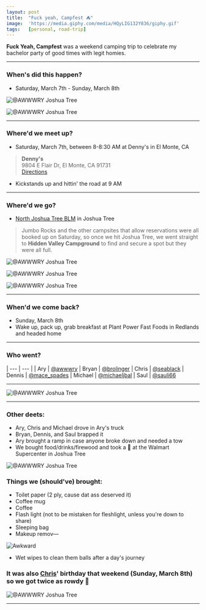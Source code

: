 ```yaml
---
layout: post
title:  "Fuck yeah, Campfest ⛺️"
image:  'https://media.giphy.com/media/HQyLIG132Y836/giphy.gif'
tags:   [personal, road-trip]
---
```


**Fuck Yeah, Campfest** was a weekend camping trip to celebrate my bachelor party of good times with legit homies.

***

### When's did this happen?
- Saturday, March 7th - Sunday, March 8th

![@AWWWRY Joshua Tree](/assets/img/awwwry-joshua-tree-03-10-2020-01.JPG)

![@AWWWRY Joshua Tree](/assets/img/awwwry-joshua-tree-03-10-2020-02.JPG)

***

### Where'd we meet up?
- Saturday, March 7th, between 8-8:30 AM at Denny's in El Monte, CA

> **Denny's**  
9804 E Flair Dr, El Monte, CA 91731  
[Directions][url-dennys]

- Kickstands up and hittin' the road at 9 AM

***

### Where'd we go?

- [North Joshua Tree BLM][url-blm] in Joshua Tree

> Jumbo Rocks and the other campsites that allow reservations were all booked up on Saturday, so once we hit Joshua Tree, we went straight to **Hidden Valley Campground** to find and secure a spot but they were all full.


![@AWWWRY Joshua Tree](/assets/img/awwwry-joshua-tree-03-10-2020-03.JPG)


![@AWWWRY Joshua Tree](/assets/img/awwwry-joshua-tree-03-10-2020-04.JPG)


![@AWWWRY Joshua Tree](/assets/img/awwwry-joshua-tree-03-10-2020-05.JPG)

***

### When'd we come back?
- Sunday, March 8th
- Wake up, pack up, grab breakfast at Plant Power Fast Foods in Redlands and headed home

***

### Who went?

| --- | --- |
| Ary | [@awwwry][url-awwwry]
| Bryan | [@brolinger][url-brolinger]
| Chris | [@seablack][url-seablack]
| Dennis | [@mace_spades][url-mace-spades]
| Michael | [@michaeljbal][url-michaeljbal]
| Saul | [@sauli66][url-sauli66]

***

![@AWWWRY Joshua Tree](/assets/img/awwwry-joshua-tree-03-10-2020-06.JPG)

***

### Other deets:
- Ary, Chris and Michael drove in Ary's truck
- Bryan, Dennis, and Saul brapped it
- Ary brought a ramp in case anyone broke down and needed a tow
- We bought food/drinks/firewood and took a 💩 at the Walmart Supercenter in Joshua Tree

![@AWWWRY Joshua Tree](/assets/img/awwwry-joshua-tree-03-10-2020-07.JPG)

### Things we (should've) brought:
- Toilet paper (2 ply, cause dat ass deserved it)
- Coffee mug
- Coffee
- Flash light (not to be mistaken for fleshlight, unless you're down to share)
- Sleeping bag
- Makeup remov—

![Awkward](https://media.giphy.com/media/13n7XeyIXEIrbG/giphy.gif)

- Wet wipes to clean them balls after a day's journey

### It was also [Chris][url-seablack]' birthday that weekend (Sunday, March 8th) so we got twice as rowdy 🕺

![@AWWWRY Joshua Tree](/assets/img/awwwry-joshua-tree-03-10-2020-08.JPG)

***

[url-awwwry]: https://www.instagram.com/awwwry
[url-brolinger]: https://www.instagram.com/brolinger
[url-seablack]: https://www.instagram.com/seablack
[url-mace-spades]: https://www.instagram.com/mace_spades
[url-fernandovtpjr]: https://www.instagram.com/fernandovtpjr
[url-michaeljbal]: https://www.instagram.com/michaeljbal
[url-sauli66]: https://www.instagram.com/sauli66
[url-dennys]: https://goo.gl/maps/i4WHLxTWAgUEc7M5A
[url-blm]: https://www.nps.gov/jotr/planyourvisit/camping-outside-of-the-park.htm
[url-pioneertown]: https://www.visitcalifornia.com/attraction/pioneertown